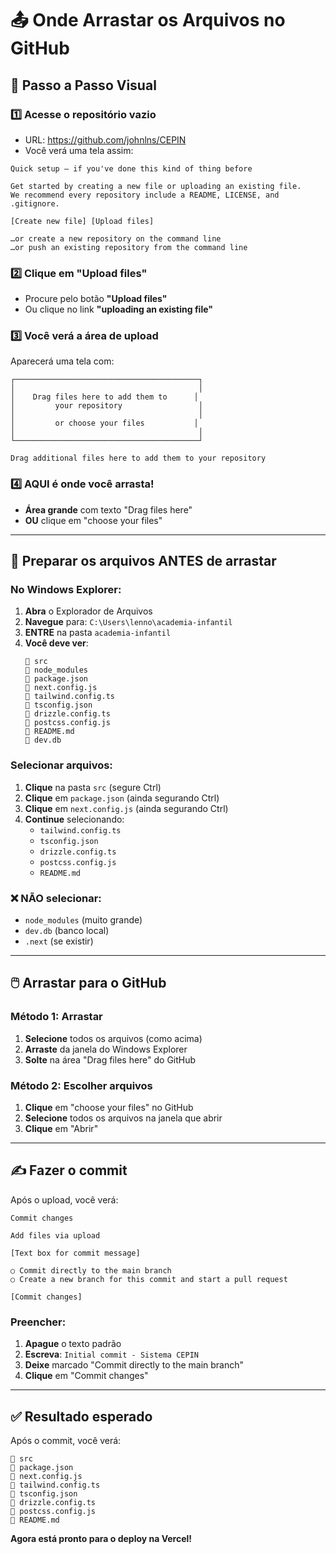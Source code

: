 # 📤 Onde Arrastar os Arquivos no GitHub

## 🎯 Passo a Passo Visual

### 1️⃣ Acesse o repositório vazio
- URL: https://github.com/johnlns/CEPIN
- Você verá uma tela assim:

```
Quick setup — if you've done this kind of thing before

Get started by creating a new file or uploading an existing file.
We recommend every repository include a README, LICENSE, and .gitignore.

[Create new file] [Upload files]

…or create a new repository on the command line
…or push an existing repository from the command line
```

### 2️⃣ Clique em "Upload files"
- Procure pelo botão **"Upload files"**
- Ou clique no link **"uploading an existing file"**

### 3️⃣ Você verá a área de upload
Aparecerá uma tela com:

```
┌─────────────────────────────────────────┐
│                                         │
│    Drag files here to add them to      │
│         your repository                 │
│                                         │
│         or choose your files           │
│                                         │
└─────────────────────────────────────────┘

Drag additional files here to add them to your repository
```

### 4️⃣ AQUI é onde você arrasta!
- **Área grande** com texto "Drag files here"
- **OU** clique em "choose your files"

---

## 📁 Preparar os arquivos ANTES de arrastar

### No Windows Explorer:
1. **Abra** o Explorador de Arquivos
2. **Navegue** para: `C:\Users\lenno\academia-infantil`
3. **ENTRE** na pasta `academia-infantil`
4. **Você deve ver**:
   ```
   📁 src
   📁 node_modules
   📄 package.json
   📄 next.config.js
   📄 tailwind.config.ts
   📄 tsconfig.json
   📄 drizzle.config.ts
   📄 postcss.config.js
   📄 README.md
   📄 dev.db
   ```

### Selecionar arquivos:
1. **Clique** na pasta `src` (segure Ctrl)
2. **Clique** em `package.json` (ainda segurando Ctrl)
3. **Clique** em `next.config.js` (ainda segurando Ctrl)
4. **Continue** selecionando:
   - `tailwind.config.ts`
   - `tsconfig.json`
   - `drizzle.config.ts`
   - `postcss.config.js`
   - `README.md`

### ❌ NÃO selecionar:
- `node_modules` (muito grande)
- `dev.db` (banco local)
- `.next` (se existir)

---

## 🖱️ Arrastar para o GitHub

### Método 1: Arrastar
1. **Selecione** todos os arquivos (como acima)
2. **Arraste** da janela do Windows Explorer
3. **Solte** na área "Drag files here" do GitHub

### Método 2: Escolher arquivos
1. **Clique** em "choose your files" no GitHub
2. **Selecione** todos os arquivos na janela que abrir
3. **Clique** em "Abrir"

---

## ✍️ Fazer o commit

Após o upload, você verá:

```
Commit changes

Add files via upload

[Text box for commit message]

○ Commit directly to the main branch
○ Create a new branch for this commit and start a pull request

[Commit changes]
```

### Preencher:
1. **Apague** o texto padrão
2. **Escreva**: `Initial commit - Sistema CEPIN`
3. **Deixe** marcado "Commit directly to the main branch"
4. **Clique** em "Commit changes"

---

## ✅ Resultado esperado

Após o commit, você verá:
```
📁 src
📄 package.json
📄 next.config.js
📄 tailwind.config.ts
📄 tsconfig.json
📄 drizzle.config.ts
📄 postcss.config.js
📄 README.md
```

**Agora está pronto para o deploy na Vercel!**

